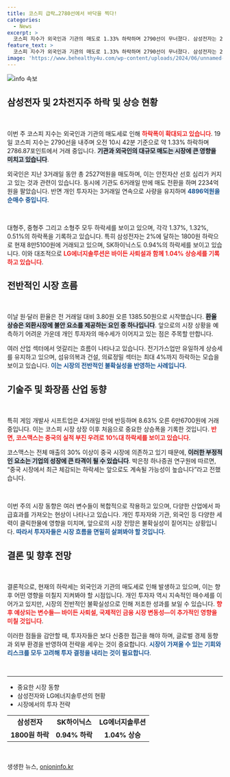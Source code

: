 ```yaml
---
title: 코스피 급락…2780선에서 바닥을 찍다!
categories:
  - News
excerpt: >
  코스피 지수가 외국인과 기관의 매도로 1.33% 하락하며 2790선이 무너졌다. 삼성전자는 2% 약세, 반면 바이든 사퇴설에 LG에너지솔루션이 강세를 보였다. 코스맥스는 중국 시장 우려로 10% 폭락.
feature_text: >
  코스피 지수가 외국인과 기관의 매도로 1.33% 하락하며 2790선이 무너졌다. 삼성전자는 2% 약세, 반면 바이든 사퇴설에 LG에너지솔루션이 강세를 보였다. 코스맥스는 중국 시장 우려로 10% 폭락.
image: 'https://www.behealthy4u.com/wp-content/uploads/2024/06/unnamed-file.png'
---
```


<p><img src="https://www.behealthy4u.com/wp-content/uploads/2024/06/unnamed-file.png" alt="info 속보" /></p>

<h2 data-ke-size="size26">삼성전자 및 2차전지주 하락 및 상승 현황</h2>

<p data-ke-size="size16">&nbsp;</p>

<p>이번 주 코스피 지수는 외국인과 기관의 매도세로 인해 <b><span style="color: #ee2323;">하락폭이 확대되고 있습니다</span></b>. 19일 코스피 지수는 2790선을 내주며 오전 10시 42분 기준으로 약 1.33% 하락하며 2786.87포인트에서 거래 중입니다. <b><span style="background-color: #21538527;">기관과 외국인의 대규모 매도는 시장에 큰 영향을 미치고 있습니다</span></b>. </p>

<p>외국인은 지난 3거래일 동안 총 2527억원을 매도하며, 이는 안전자산 선호 심리가 커지고 있는 것과 관련이 있습니다. 동시에 기관도 6거래일 만에 매도 전환을 하며 2234억원을 팔았습니다. 반면 개인 투자자는 3거래일 연속으로 사량을 유지하며 <b><span style="color: #1a5490;">4896억원을 순매수 중입니다</span></b>.</p>

<p data-ke-size="size16">&nbsp;</p>

<p>대형주, 중형주 그리고 소형주 모두 하락세를 보이고 있으며, 각각 1.37%, 1.32%, 0.51%의 하락폭을 기록하고 있습니다. 특히 삼성전자는 2%에 달하는 1800원 하락으로 현재 8만5100원에 거래되고 있으며, SK하이닉스도 0.94%의 하락세를 보이고 있습니다. 이와 대조적으로 <b><span style="color: #ee2323;">LG에너지솔루션은 바이든 사퇴설과 함께 1.04% 상승세를 기록하고 있습니다</span></b>.</p>

<h2 data-ke-size="size26">전반적인 시장 흐름</h2>

<p data-ke-size="size16">&nbsp;</p>

<p>이날 원·달러 환율은 전 거래일 대비 3.80원 오른 1385.50원으로 시작했습니다. <b><span style="background-color: #21538527;">환율 상승은 외환시장에 불안 요소를 제공하는 요인 중 하나입니다</span></b>. 앞으로의 시장 상황을 예측하기 어려운 가운데 개인 투자자의 매수세가 이어지고 있는 점은 주목할 만합니다.</p>

<p>여러 산업 섹터에서 엇갈리는 흐름이 나타나고 있습니다. 전기가스업만 유일하게 상승세를 유지하고 있으며, 섬유의복과 건설, 의료정밀 섹터는 최대 4%까지 하락하는 모습을 보이고 있습니다. <b><span style="color: #1a5490;">이는 시장의 전반적인 불확실성을 반영하는 사례입니다</span></b>.</p>

<h2 data-ke-size="size26">기술주 및 화장품 산업 동향</h2>

<p data-ke-size="size16">&nbsp;</p>

<p>특히 게임 개발사 시프트업은 4거래일 만에 반등하며 8.63% 오른 6만6700원에 거래 중입니다. 이는 코스피 시장 상장 이후 처음으로 중요한 상승폭을 기록한 것입니다. <b><span style="color: #ee2323;">반면, 코스맥스는 중국의 실적 부진 우려로 10%대 하락세를 보이고 있습니다</span></b>. </p>

<p>코스맥스는 전체 매출의 30% 이상이 중국 시장에 의존하고 있기 때문에, <b><span style="background-color: #21538527;">이러한 부정적인 요소는 기업의 성장에 큰 타격이 될 수 있습니다</span></b>. 박은정 하나증권 연구원에 따르면, “중국 시장에서 최근 체감되는 하락세는 앞으로도 계속될 가능성이 높습니다”라고 전했습니다.</p>

<p data-ke-size="size16">&nbsp;</p>

<p>이번 주의 시장 동향은 여러 변수들이 복합적으로 작용하고 있으며, 다양한 산업에서 파급효과를 가져오는 현상이 나타나고 있습니다.  개인 투자자와 기관, 외국인 등 다양한 세력이 클릭한물에 영향을 미치며, 앞으로의 시장 전망은 불확실성이 짙어지는 상황입니다. <b><span style="color: #1a5490;">따라서 투자자들은 시장 흐름을 면밀히 살펴봐야 할 것입니다</span></b>.</p>

<h2 data-ke-size="size26">결론 및 향후 전망</h2>

<p data-ke-size="size16">&nbsp;</p>

<p>결론적으로, 현재의 하락세는 외국인과 기관의 매도세로 인해 발생하고 있으며, 이는 향후 어떤 영향을 미칠지 지켜봐야 할 시점입니다. 개인 투자자 역시 지속적인 매수세를 이어가고 있지만, 시장의 전반적인 불확실성으로 인해 저조한 성과를 보일 수 있습니다. <b><span style="color: #ee2323;">향후 예상되는 변수들— 바이든 사퇴설, 국제적인 금융 시장 변동성—이 추가적인 영향을 미칠 것입니다</span></b>.</p>

<p>이러한 점들을 감안할 때, 투자자들은 보다 신중한 접근을 해야 하며, 글로벌 경제 동향과 외부 환경을 반영하여 전략을 세우는 것이 중요합니다. <b><span style="color: #1a5490;">시장이 가져올 수 있는 기회와 리스크를 모두 고려해 투자 결정을 내리는 것이 필요합니다</span></b>. </p>

<p data-ke-size="size16">&nbsp;</p> 

<hr /> 

<ul>
    <li>중요한 시장 동향</li>
    <li>삼성전자와 LG에너지솔루션의 현황</li>
    <li>시장에서의 투자 전략</li>
</ul>

<table style="width: 100%;">
    <tr>
        <td style="text-align: center; height: 17px;"><b>삼성전자</b></td>
        <td style="text-align: center; height: 17px;"><b>SK하이닉스</b></td>
        <td style="text-align: center; height: 17px;"><b>LG에너지솔루션</b></td>
    </tr>
    <tr>
        <td style="text-align: center; height: 17px;"><b>1800원 하락</b></td>
        <td style="text-align: center; height: 17px;"><b>0.94% 하락</b></td>
        <td style="text-align: center; height: 17px;"><b>1.04% 상승</b></td>
    </tr>
</table>

<p data-ke-size="size16">&nbsp;</p>
생생한 뉴스, <a href="https://onioninfo.kr" rel="dofollow">onioninfo.kr</a>


